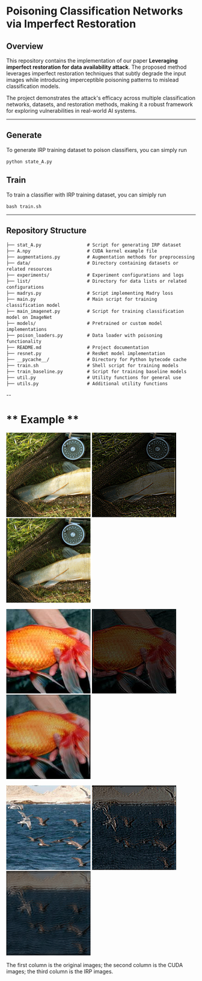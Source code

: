 # **Poisoning Classification Networks via Imperfect Restoration**



## **Overview**
This repository contains the implementation of our paper **Leveraging imperfect restoration for data availability attack**. The proposed method leverages imperfect restoration techniques that subtly degrade the input images while introducing imperceptible poisoning patterns to mislead classification models.

The project demonstrates the attack's efficacy across multiple classification networks, datasets, and restoration methods, making it a robust framework for exploring vulnerabilities in real-world AI systems.

---

## **Generate**
To generate IRP training dataset to poison classifiers, you can simply run
```
python state_A.py
```

## **Train**
To train a classifier with IRP training dataset, you can simiply run
```
bash train.sh
```

---

## **Repository Structure**
```plaintext
├── stat_A.py                 # Script for generating IRP dataset
├── A.npy                     # CUDA kernel example file
├── augmentations.py          # Augmentation methods for preprocessing
├── data/                     # Directory containing datasets or related resources
├── experiments/              # Experiment configurations and logs
├── list/                     # Directory for data lists or related configurations
├── madrys.py                 # Script implementing Madry loss
├── main.py                   # Main script for training classification model
├── main_imagenet.py          # Script for training classification model on ImageNet
├── models/                   # Pretrained or custom model implementations
├── poison_loaders.py         # Data loader with poisoning functionality
├── README.md                 # Project documentation
├── resnet.py                 # ResNet model implementation
├── __pycache__/              # Directory for Python bytecode cache
├── train.sh                  # Shell script for training models
├── train_baseline.py         # Script for training baseline models
├── util.py                   # Utility functions for general use
├── utils.py                  # Additional utility functions
```
--
# ** Example **
![alt-text-1](figure/ori_0.png "title-1") ![alt-text-2](figure/cuda_0.png "title-2") ![alt-text-2](figure/recover_0.png "title-2") 

![alt-text-1](figure/ori_1.png "title-1") ![alt-text-2](figure/cuda_1.png "title-2") ![alt-text-2](figure/recover_1.png "title-2")

![alt-text-1](figure/ori_2.png "title-1") ![alt-text-2](figure/cuda_2.png "title-2") ![alt-text-2](figure/recover_2.png "title-2")

The first column is the original images; the second column is the CUDA images; the third column is the IRP images.